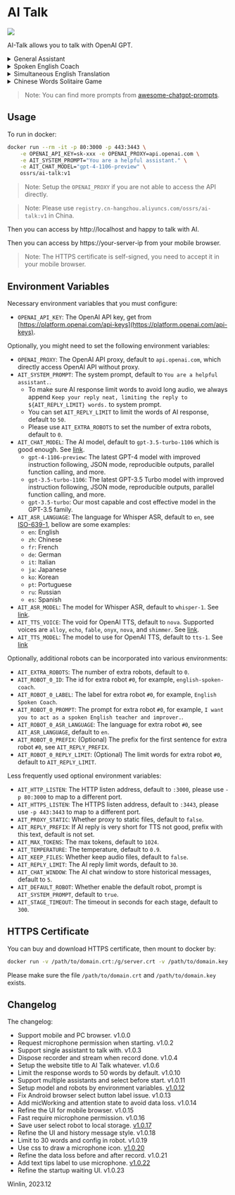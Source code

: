 # AI Talk

[![](https://badgen.net/discord/members/q29TwKwC2C)](https://discord.gg/q29TwKwC2C)

AI-Talk allows you to talk with OpenAI GPT.

<details>
<summary>General Assistant</summary>

Please setup the envirionments:
```
AIT_SYSTEM_PROMPT='You are a helpful assistant.'
```

https://github.com/ossrs/ai-talk/assets/2777660/2d6710f0-9f71-4508-8ba7-7898da4673e1
</details>

<details>
<summary>Spoken English Coach</summary>

Please setup the envirionments:
```
AIT_SYSTEM_PROMPT='I want you to act as a spoken English teacher and improver. I will speak to you in English and you will reply to me in English to practice my spoken English. I want you to  I want you to strictly correct my grammar mistakes, typos, and factual errors. I want you to ask me a question in your reply. Now let us start practicing, you could ask me a question first. Remember, I want you to strictly correct my grammar mistakes, typos, and factual errors.'
```
    
https://github.com/ossrs/ai-talk/assets/2777660/07a5dfed-8120-4ec1-a18b-abb2fd6de349
</details>

<details>
<summary>Simultaneous English Translation</summary>

Please setup the envirionments:
```
AIT_SYSTEM_PROMPT='Translate to simple and easy to understand english. Never answer questions but only translate text to English.'
```

https://github.com/ossrs/ai-talk/assets/2777660/e9796775-0e60-4ac3-a641-12206af9af63
</details>

<details>
<summary>Chinese Words Solitaire Game</summary>

Please setup the envirionments:
```
AIT_ASR_LANGUAGE=zh
AIT_SYSTEM_PROMPT='我希望你是一个儿童的词语接龙的助手。我希望你做两个词的词语接龙。我希望你不要用重复的词语。我希望你重复我说的词，然后再接龙。我希望你回答时，解释下词语的含义。请记住，你讲的答案是给6岁小孩听得懂的。请记住，你要做词语接龙。例如：我：苹果。你：苹果，果园。苹果，是一种水果，长在树上，是红色的。果园，是一种地方，有很多树，有很多果子。'
```

https://github.com/ossrs/ai-talk/assets/2777660/175b100b-8eba-45ca-ac41-0484d026d623
</details>
    
> Note: You can find more prompts from [awesome-chatgpt-prompts](https://github.com/f/awesome-chatgpt-prompts).

## Usage

To run in docker:

```bash
docker run --rm -it -p 80:3000 -p 443:3443 \
    -e OPENAI_API_KEY=sk-xxx -e OPENAI_PROXY=api.openai.com \
    -e AIT_SYSTEM_PROMPT="You are a helpful assistant." \
    -e AIT_CHAT_MODEL="gpt-4-1106-preview" \
    ossrs/ai-talk:v1
```

> Note: Setup the `OPENAI_PROXY` if you are not able to access the API directly.

> Note: Please use `registry.cn-hangzhou.aliyuncs.com/ossrs/ai-talk:v1` in China.

Then you can access by http://localhost and happy to talk with AI.

Then you can access by https://your-server-ip from your mobile browser.

> Note: The HTTPS certificate is self-signed, you need to accept it in your mobile browser.

## Environment Variables

Necessary environment variables that you must configure:

* `OPENAI_API_KEY`: The OpenAI API key, get from [https://platform.openai.com/api-keys](https://platform.openai.com/api-keys).

Optionally, you might need to set the following environment variables:

* `OPENAI_PROXY`: The OpenAI API proxy, default to `api.openai.com`, which directly access OpenAI API without proxy.
* `AIT_SYSTEM_PROMPT`: The system prompt, default to `You are a helpful assistant.`.
  * To make sure AI response limit words to avoid long audio, we always append `Keep your reply neat, limiting the reply to ${AIT_REPLY_LIMIT} words.` to system prompt.
  * You can set `AIT_REPLY_LIMIT` to limit the words of AI response, default to `50`.
  * Please use `AIT_EXTRA_ROBOTS` to set the number of extra robots, default to `0`.
* `AIT_CHAT_MODEL`: The AI model, default to `gpt-3.5-turbo-1106` which is good enough. See [link](https://platform.openai.com/docs/models).
  * `gpt-4-1106-preview`: The latest GPT-4 model with improved instruction following, JSON mode, reproducible outputs, parallel function calling, and more.
  * `gpt-3.5-turbo-1106`: The latest GPT-3.5 Turbo model with improved instruction following, JSON mode, reproducible outputs, parallel function calling, and more.
  * `gpt-3.5-turbo`: Our most capable and cost effective model in the GPT-3.5 family.
* `AIT_ASR_LANGUAGE`: The language for Whisper ASR, default to `en`, see [ISO-639-1](https://en.wikipedia.org/wiki/List_of_ISO_639-1_codes), bellow are some examples:
  * `en`: English
  * `zh`: Chinese
  * `fr`: French 
  * `de`: German
  * `it`: Italian
  * `ja`: Japanese
  * `ko`: Korean
  * `pt`: Portuguese
  * `ru`: Russian
  * `es`: Spanish
* `AIT_ASR_MODEL`: The model for Whisper ASR, default to `whisper-1`. See [link](https://platform.openai.com/docs/api-reference/audio/createTranscription).
* `AIT_TTS_VOICE`: The void for OpenAI TTS, default to `nova`. Supported voices are `alloy`, `echo`, `fable`, `onyx`, `nova`, and `shimmer`. See [link](https://platform.openai.com/docs/api-reference/audio/createSpeech).
* `AIT_TTS_MODEL`: The model to use for OpenAI TTS, default to `tts-1`. See [link](https://platform.openai.com/docs/api-reference/audio/createSpeech)

Optionally, additional robots can be incorporated into various environments:

* `AIT_EXTRA_ROBOTS`: The number of extra robots, default to `0`.
* `AIT_ROBOT_0_ID`: The id for extra robot `#0`, for example, `english-spoken-coach`.
* `AIT_ROBOT_0_LABEL`: The label for extra robot `#0`, for example, `English Spoken Coach`.
* `AIT_ROBOT_0_PROMPT`: The prompt for extra robot `#0`, for example, `I want you to act as a spoken English teacher and improver.`.
* `AIT_ROBOT_0_ASR_LANGUAGE`: The language for extra robot `#0`, see `AIT_ASR_LANGUAGE`, default to `en`.
* `AIT_ROBOT_0_PREFIX`: (Optional) The prefix for the first sentence for extra robot `#0`, see `AIT_REPLY_PREFIX`.
* `AIT_ROBOT_0_REPLY_LIMIT`: (Optional) The limit words for extra robot `#0`, default to `AIT_REPLY_LIMIT`.

Less frequently used optional environment variables:

* `AIT_HTTP_LISTEN`: The HTTP listen address, default to `:3000`, please use `-p 80:3000` to map to a different port.
* `AIT_HTTPS_LISTEN`: The HTTPS listen address, default to `:3443`, please use `-p 443:3443` to map to a different port.
* `AIT_PROXY_STATIC`: Whether proxy to static files, default to `false`.
* `AIT_REPLY_PREFIX`: If AI reply is very short for TTS not good, prefix with this text, default is not set.
* `AIT_MAX_TOKENS`: The max tokens, default to `1024`.
* `AIT_TEMPERATURE`: The temperature, default to `0.9`.
* `AIT_KEEP_FILES`: Whether keep audio files, default to `false`.
* `AIT_REPLY_LIMIT`: The AI reply limit words, default to `30`.
* `AIT_CHAT_WINDOW`: The AI chat window to store historical messages, default to `5`.
* `AIT_DEFAULT_ROBOT`: Whether enable the default robot, prompt is `AIT_SYSTEM_PROMPT`, default to `true`.
* `AIT_STAGE_TIMEOUT`: The timeout in seconds for each stage, default to `300`.

## HTTPS Certificate

You can buy and download HTTPS certificate, then mount to docker by:

```bash
docker run -v /path/to/domain.crt:/g/server.crt -v /path/to/domain.key:/g/server.key
```

Please make sure the file `/path/to/domain.crt` and `/path/to/domain.key` exists.

## Changelog

The changelog:

* Support mobile and PC browser. v1.0.0
* Request microphone permission when starting. v1.0.2
* Support single assistant to talk with. v1.0.3
* Dispose recorder and stream when record done. v1.0.4
* Setup the website title to AI Talk whatever. v1.0.6
* Limit the response words to 50 words by default. v1.0.10
* Support multiple assistants and select before start. v1.0.11
* Setup model and robots by environment variables. [v1.0.12](https://github.com/ossrs/ai-talk/releases/tag/v1.0.12)
* Fix Android browser select button label issue. v1.0.13
* Add micWorking and attention state to avoid data loss. v1.0.14
* Refine the UI for mobile browser. v1.0.15
* Fast require microphone permission. v1.0.16
* Save user select robot to local storage. [v1.0.17](https://github.com/ossrs/ai-talk/releases/tag/v1.0.17)
* Refine the UI and history message style. v1.0.18
* Limit to 30 words and config in robot. v1.0.19
* Use css to draw a microphone icon. [v1.0.20](https://github.com/ossrs/ai-talk/releases/tag/v1.0.20)
* Refine the data loss before and after record. v1.0.21
* Add text tips label to use microphone. [v1.0.22](https://github.com/ossrs/ai-talk/releases/tag/v1.0.22)
* Refine the startup waiting UI. v1.0.23

Winlin, 2023.12
